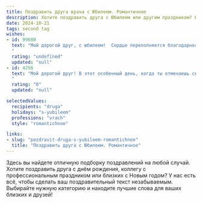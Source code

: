 ```yaml
---
title: Поздравить друга врача с Юбилеем. Романтичное
description: Хотите поздравить друга с Юбилеем или другим праздником? Наш ИИ создаст незабываемое поздравление, а вы обязательно выделитесь среди других.  
date: 2024-10-21
tags: second tag
wishes:
- id: 99600
  text: "Мой дорогой друг, с юбилеем!  Сердце переполняется благодарностью и нежностью, вспоминая все те моменты, которые мы разделили.  Ты – не просто врач, ты – целитель душ, твоё сердце, полное сострадания и света, исцеляет не только тела, но и сердца. В этот особенный день желаю тебе безграничного счастья, любви, которая согревает и вдохновляет, и чтобы каждый твой день был наполнен радостью и смыслом. Пусть твоя жизнь будет яркой и прекрасной, как самая чудесная мелодия.  Я бесконечно рад(а) нашей дружбе и горжусь тобой!
  "
  rating: "undefined"
  updated: "null"
- id: 4256
  text: "Мой дорогой друг! В этот особенный день, когда ты отмечаешь свой Юбилей, позволь мне окутать тебя самыми теплыми и сердечными пожеланиями.  Твоя профессия – это не просто работа, это призвание,  ты –  настоящий художник, творящий шедевры исцеления. Твои руки, способные унять боль и вернуть здоровье, достойны восхищения. Пусть каждый твой день будет наполнен счастьем, любовью и благодарностью твоих пациентов. А я всегда буду рядом, чтобы разделить с тобой радость твоих побед и поддержать в трудные минуты. С Юбилеем, мой дорогой друг!
  "
  rating: "0"
  updated: "null"

selectedValues:
  recipients: "druga"
  holidays: "s-yubileem"
  professions: "vrach"
  style: "romantichnoe"

links:
- slug: "pozdravit-druga-s-yubileem-romantichnoe"
  title: "Поздравить друга с Юбилеем. Романтичное"
---
```


Здесь вы найдете отличную подборку поздравлений на любой случай. 
Хотите поздравить друга с днём рождения, коллегу с профессиональным праздником или близких с Новым годом? У нас есть всё, чтобы сделать ваш поздравительный текст незабываемым. Выбирайте нужную категорию и находите лучшие слова для ваших близких и друзей!
